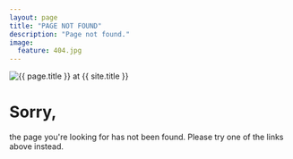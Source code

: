 ```yaml
---
layout: page
title: "PAGE NOT FOUND"
description: "Page not found."
image:
  feature: 404.jpg
---  
```

<img src="{{ site.url }}/images/404.jpg" alt="{{ page.title }} at {{ site.title }}">

<div class="text-center">
	<h1>Sorry,</h1>
	<p>the page you're looking for has not been found. Please try one of the links above instead.</p>
</div>
